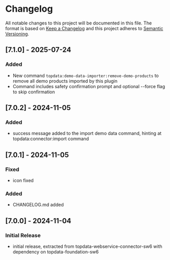 # Changelog

All notable changes to this project will be documented in this file. 
The format is based on [Keep a Changelog](https://keepachangelog.com/) and this project adheres to [Semantic Versioning](https://semver.org/).

## [7.1.0] - 2025-07-24
### Added
- New command `topdata:demo-data-importer:remove-demo-products` to remove all demo products imported by this plugin
- Command includes safety confirmation prompt and optional --force flag to skip confirmation

## [7.0.2] - 2024-11-05
### Added
- success message added to the import demo data command, hinting at topdata:connector:import command


## [7.0.1] - 2024-11-05
### Fixed
- icon fixed
### Added
- CHANGELOG.md added


## [7.0.0] - 2024-11-04
### Initial Release
- initial release, extracted from topdata-webservice-connector-sw6 with dependency on topdata-foundation-sw6

